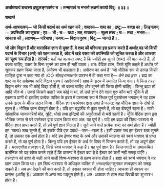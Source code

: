 **अर्थाश्रयत्वं शब्दस्य द्रष्टुॢलङ्गत्वमेव च ।** **तन्मात्रत्वं च नभसो लक्षणं कवयो विदु: ॥ ३३॥** 

**शब्दार्थ** 

**अर्थ-आश्रयत्वम्—** **जो किसी पदार्थ का अर्थ वहन करे** **; शब्दस्य—** **शब्द का** **; द्रष्टु:—** **वक्ता का** **; लिङ्गत्वम्—** **उपस्थिति** **का सूचक** **; एव—** **भी** **; च—** **यथा** **; तत्-मात्रत्वम्—** **सूक्ष्म तत्त्व** **; च—** **तथा** **; नभस:—** **आकाश की** **; लक्षणम्—** **परिभाषा** **; कवय:—** **विद्वान पुरुष** **; विदु:—** **जानते हैं।** **.** 

**जो लोग विद्वान हैं और वास्तविक ज्ञान से युक्त हैं, वे शब्द की परिभाषा इस प्रकार** **करते हैं अर्थात् वह जो किसी पदार्थ के विचार (अर्थ) को वहन करता है, ओट में खड़े** **वक्ता की उपस्थिति को सूचित करता है और आकाश का सूक्ष्म रूप होता है।** **तात्पर्य :** यहाँ यह अत्यन्त स्पष्ट है कि ज्योंही हम सुनने (शब्द) की बात करते हैं, तो वक्ता चाहिए, वक्ता के बिना सुनने का प्रश्न ही नहीं उठता। अत: वैदिक ज्ञान, जिसे श्रुति कहते हैं अर्थात् जो सुनकर ग्रहण किया जाता है, अपौरुष भी कहलाता है। अपौरुष का अर्थ है ''जो भौतिक रूप से उत्पन्न किसी व्यकि्त द्वारा न कहा गया हो।ÓÓ *श्रीमद्भागवत* के प्रारश्भ में ही कहा गया है— *तेने ब्रह्म हृदा* । ब्रह्म का शब्द या वेद सर्वप्रथम आदि विद्वान पुरुष ( *आदिकवये* ) ब्रह्मा के हृदय में स्थापित किया गया। वे किस तरह विद्वान बने? जब भी कोई विद्या होती है, तो वक्ता चाहिए और सुनने की क्रिया होनी चाहिए। किन्तु ब्रह्मा तो आदि जीव थे। उनसे किसने कहा? जब कोई न था, तो उन्हें ज्ञान देने वाला गुरु कौन था? चूँकि वे ही एकमात्र प्राणी थे इसलिए प्रत्येक व्यक्ति के हृदय में परमात्मा रूप में स्थित पूर्ण पुरुषोत्तम भगवान् ने यह ज्ञान उनके हृदय के भीतर प्रदान किया। वैदिक ज्ञान परमेश्वर द्वारा उक्त है फलत: यह भौतिक ज्ञान के दोषों से मुक्त है। भौतिक ज्ञान दोषपूर्ण होता है। यदि हम बद्धजीव से कुछ सुनते हैं, तो वह दोषपूर्ण रहता है। सारी सांसारिक जानकारियाँ मोह, त्रुटि, धोखे तथा इन्द्रियों की अपूर्णताओं से भरी रहती है। चूँकि वैदिक ज्ञान इस भौतिक जगत से परे परमेश्वर द्वारा प्रदान किया गया अत: यह पूर्ण है। यदि हम ब्रह्मा की शिष्य-परश्परा से वैदिक ज्ञान प्राप्त करते हैं, तो हमें पूर्ण ज्ञान मिलता है। सुने जाने वाले प्रत्येक शब्द का अर्थ होता है। ज्योंही हम 'जलÓ शब्द सुनते हैं, तो इसके पीछे एक पदार्थ—जल—रहता है। इसी प्रकार जब हम ईश्वर शब्द सुनते हैं, तो उसका एक अर्थ होता है। यदि हम ईश्वर शब्द के अर्थ और उसकी व्यालया को स्वयं भगवान् से प्राप्त करते हैं, तो वह पूर्ण होता है। किन्तु यदि हम ईश्वर के अर्थ के विषय में चिन्तन करते हैं, तो वह अपूर्ण होता है। *भगवद्गीता* तत्त्वज्ञान है, जिसे स्वयं भगवान् ने कहा है। यह पूर्ण ज्ञान है। चिन्तनवादी या तथाकथित दार्शनिक जो यह खोज करते रहते हैं कि वास्तव में ईश्वर क्या है वे ईश्वर को कभी नहीं समझ पाएँगे। तत्त्वज्ञान को ब्रह्मा से चली आने वाली शिष्य-परश्परा से ग्रहण करना होता है। ब्रह्मा को स्वयं भगवान् ने यह ज्ञान प्रदान किया था। हम शिष्य-परश्परा से अधिकृत व्यक्ति से *भगवद्गीता* सुनकर तत्त्वज्ञान को समझ सकते हैं। जब हम देखने की बात करते हैं, तो उसका स्वरूप भी होना चाहिए। आकाश ही स्वरूप का प्रारश्भ (आदि) है। आकाश से अन्य रूप उद्भूत होते हैं। अत: आकाश से ज्ञान तथा विषयों का शुभारश्भ होता है।  